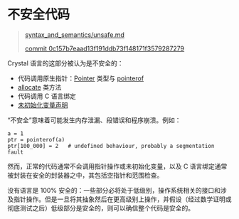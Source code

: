 # 不安全代码

> [syntax_and_semantics/unsafe.md][unsafe]
>
> [commit 0c157b7eaad13f191ddb73f148171f3579287279][commit]

[unsafe]: https://github.com/crystal-lang/crystal-book/blob/master/syntax_and_semantics/unsafe.md
[commit]: https://github.com/crystal-lang/crystal-book/commit/0c157b7eaad13f191ddb73f148171f3579287279

Crystal 语言的这部分被认为是不安全的：

* 代码调用原生指针：[Pointer](http://crystal-lang.org/api/Pointer.html) 类型与 [pointerof](pointerof.html)
* [allocate](new,_initialize_and_allocate.html) 类方法
* 代码调用 C 语言绑定
* [未初始化变量声明](declare_var.html)

“不安全”意味着可能发生内存泄漏、段错误和程序崩溃。例如：

```crystal
a = 1
ptr = pointerof(a)
ptr[100_000] = 2   # undefined behaviour, probably a segmentation fault
```

然而，正常的代码通常不会调用指针操作或未初始化变量，以及 C 语言绑定通常被封装在安全的封装器之中，其包括空指针和范围检查。

没有语言是 100% 安全的：一些部分必将处于低级别，操作系统相关的接口和涉及指针操作。但是一旦将其抽象然后在更高级别上操作，并假设（经过数学证明或彻底测试之后）低级部分是安全的，则可以确信整个代码是安全的。
